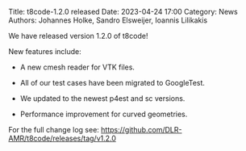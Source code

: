 

Title: t8code-1.2.0 released Date: 2023-04-24 17:00 Category: News Authors: Johannes Holke, Sandro Elsweijer, Ioannis Lilikakis

We have released version 1.2.0 of t8code!

New features include:

- A new cmesh reader for VTK files.

- All of our test cases have been migrated to GoogleTest.
  
- We updated to the newest p4est and sc versions.

- Performance improvement for curved geometries.

For the full change log see: https://github.com/DLR-AMR/t8code/releases/tag/v1.2.0
